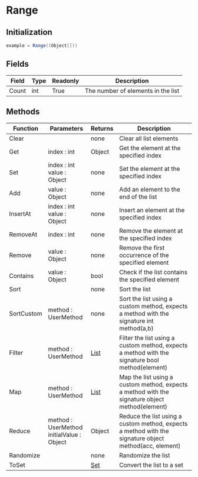 # Range
## Initialization
```csharp
example = Range((Object[]))
```
## Fields
|Field|Type|Readonly|Description|
|---|---|---|---|
|Count|int|True|The number of elements in the list|
## Methods
|Function|Parameters|Returns|Description|
|---|---|---|---|
|Clear||none|Clear all list elements|
|Get|index : int|Object|Get the element at the specified index|
|Set|index : int<br/>value : Object|none|Set the element at the specified index|
|Add|value : Object|none|Add an element to the end of the list|
|InsertAt|index : int<br/>value : Object|none|Insert an element at the specified index|
|RemoveAt|index : int|none|Remove the element at the specified index|
|Remove|value : Object|none|Remove the first occurrence of the specified element|
|Contains|value : Object|bool|Check if the list contains the specified element|
|Sort||none|Sort the list|
|SortCustom|method : UserMethod|none|Sort the list using a custom method, expects a method with the signature int method(a,b)|
|Filter|method : UserMethod|[List](../objects/List.md)|Filter the list using a custom method, expects a method with the signature bool method(element)|
|Map|method : UserMethod|[List](../objects/List.md)|Map the list using a custom method, expects a method with the signature object method(element)|
|Reduce|method : UserMethod<br/>initialValue : Object|Object|Reduce the list using a custom method, expects a method with the signature object method(acc, element)|
|Randomize||none|Randomize the list|
|ToSet||[Set](../objects/Set.md)|Convert the list to a set|
